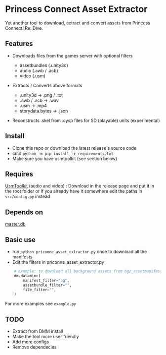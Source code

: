 # Princess Connect Asset Extractor

Yet another tool to download, extract and convert assets from Princess Connect! Re: Dive.

## Features

- Downloads files from the games server with optional filters

  - assetbundles (.unity3d)
  - audio (.awb / .acb)
  - video (.usm)

- Extracts / Converts above formats

  - .unity3d -> .png / .txt
  - .awb / .acb -> .wav
  - .usm -> .mp4
  - storydata.bytes -> .json

- Reconstructs .skel from .cysp files for SD (playable) units (experimental)

## Install

- Clone this repo or download the latest release's source code
- cmd `python -m pip install -r requirements.txt`
- Make sure you have usmtoolkit (see section below)

## Requires

[UsmToolkit](https://github.com/Rikux3/UsmToolkit) (audio and video) : Download in the release page and put it in the root folder or if you already have it somewhere edit the paths in `src/config.py` instead

## Depends on

[master.db](https://github.com/lskyset/nozomi-cb-data/blob/main/master.db)

## Basic use

- run `python priconne_asset_extractor.py` once to download all the manifests
- Edit the filters in priconne_asset_extractor.py

```py
    # Example: to download all background assets from bg2_assetmanifest
    dm.datamine(
        manifest_filter="bg",
        assetbundle_filter="",
        file_filter="",
    )
```

For more examples see `example.py`

## TODO

- Extract from DMM install
- Make the tool more user friendly
- Add more configs
- Remove dependecies
